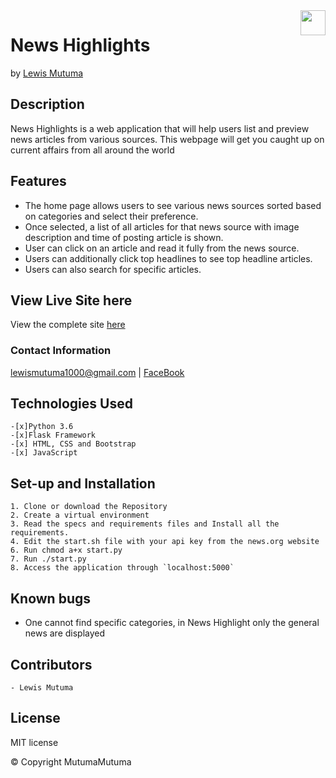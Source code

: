 <img src="https://fay-readme.de/wp-content/uploads/2016/09/Logo-Test_2-4.png" height="40px" align="right">

# News Highlights

by [Lewis Mutuma](https://mutumamutuma.github.io/Portfolio/)

## Description

News Highlights is a web application that will help users list and preview news articles from various sources.
This webpage will get you caught up on current affairs from all around the world

## Features

- The home page allows users to see various news sources sorted based on categories and select their preference.
- Once selected, a list of all articles for that news source with image description and time of posting article is shown.
- User can click on an article and read it fully from the news source.
- Users can additionally click top headlines to see top headline articles.
- Users can also search for specific articles.

## View Live Site here

View the complete site [here](https://news-highlights5.herokuapp.com/)

### Contact Information

[lewismutuma1000@gmail.com](gmail.com) | [FaceBook](www.facebook.com)

## Technologies Used

    -[x]Python 3.6
    -[x]Flask Framework
    -[x] HTML, CSS and Bootstrap
    -[x] JavaScript

## Set-up and Installation

    1. Clone or download the Repository
    2. Create a virtual environment
    3. Read the specs and requirements files and Install all the requirements.
    4. Edit the start.sh file with your api key from the news.org website
    6. Run chmod a+x start.py
    7. Run ./start.py
    8. Access the application through `localhost:5000`

## Known bugs

- One cannot find specific categories, in News Highlight only the general news are displayed

## Contributors

    - Lewis Mutuma

## License

MIT license

&copy; Copyright MutumaMutuma